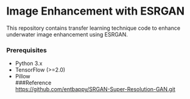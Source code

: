 # Image Enhancement with ESRGAN

This repository contains transfer learning technique code to enhance underwater image enhancement using ESRGAN.


### Prerequisites

- Python 3.x
- TensorFlow (>=2.0)
- Pillow   
###Reference  
https://github.com/entbappy/SRGAN-Super-Resolution-GAN.git
